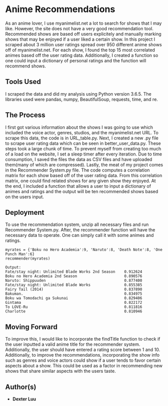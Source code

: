 # Anime Recommendations

As an anime lover, I use myanimelist.net a lot to search for shows that I may like. However, the site does not have a very good recommendation tool. Recommended shows are based off users explicitely and manually marking shows that may be enjoyed if a user liked a certain show. In this project I scraped about 3 million user ratings spread over 950 different anime shows off of myanimelist.net. For each show, I found the top 15 most correlated animes based off the user rating data. Additionally, I created a function so one could input a dictionary of personal ratings and the function will recommend shows.

## Tools Used

I scraped the data and did my analysis using Python version 3.6.5. The libraries used were pandas, numpy, BeautifulSoup, requests, time, and re.

## The Process

I first got various information about the shows I was going to use which included the voice actor, genres, studios, and the myanimelist.net URL. To scrape this data, the code is in URL_table.py. Next, I created a new .py file to scrape user rating data which can be seen in better_user_data.py. These steps took a large chunk of time. To prevent myself from creating too much of a load on the website, I set a sleep timer after every iteration. Due to time consumption, I saved the files the data as CSV files and have uploaded them(many of which are compressed). Lastly, the meat of my project comes in the Recommender System.py file. The code computes a correlation matrix for each show based off of the user rating data. From this correlation matrix, one could find related shows for any given show they enjoyed. At the end, I included a function that allows a user to input a dictionary of animes and ratings and the output will be ten recommended shows based on the users input.

## Deployment

To use the recommendation system, unzip all necessary files and run Recommender System.py. After, the recommender function will have the necessary data to operate. One can simply call it with some animes and ratings.

```
myrates = {'Boku no Hero Academia':9, 'Naruto':8, 'Death Note':8, 'One Punch Man':6}
recommender(myrates)

Output:
Fate/stay night: Unlimited Blade Works 2nd Season    0.912624
Boku no Hero Academia 2nd Season                     0.890576
Naruto: Shippuuden                                   0.877400
Fate/stay night: Unlimited Blade Works               0.855385
Fairy Tail (2014)                                    0.837890
Bakuman.                                             0.834975
Boku wa Tomodachi ga Sukunai                         0.829406
Gintama                                              0.822172
To LOVE-Ru                                           0.811816
Charlotte                                            0.810946
```

## Moving Forward

To improve this, I would like to incorporate the findTitle function to check if the user inputted a valid anime title for the recommender system. Additionally, the user should have entered a rating score between 1 and 10. Additionally, to improve the recommendations, incorporating the show info such as genres and voice actors could show if a user tends to favor certain aspects about a show. This could be used as a factor in recommending new shows that share similar aspects with the users taste.

## Author(s)

* **Dexter Luu**
